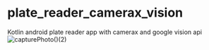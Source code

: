 # plate_reader_camerax_vision
Kotlin android plate reader app with camerax and google vision api
![capturePhoto()(2)](https://user-images.githubusercontent.com/51923824/183702663-0632eb74-532c-45f0-9727-36793f08f190.jpg)
